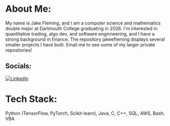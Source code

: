 # About Me:
My name is Jake Fleming, and I am a computer science and mathematics double major at Dartmouth College graduating in 2026. I'm interested in quantitative trading, algo dev, and software enginneering, and I have a strong background in finance. The repository jakeefleming displays several smaller projects I have built. Email me to see some of my larger private repositories!


## Socials:
[![LinkedIn](https://img.shields.io/badge/LinkedIn-%230077B5.svg?logo=linkedin&logoColor=white)](https://linkedin.com/in/jake-fleming-02824a25a/) 

# Tech Stack:
Python (TensorFlow, PyTorch, Scikit-learn), Java, C, C++, SQL, AWS, Bash, VBA
